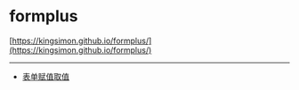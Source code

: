 
# formplus
 [https://kingsimon.github.io/formplus/](https://kingsimon.github.io/formplus/)

---
 - [表单赋值取值](docs/exp1.html)
